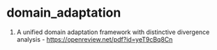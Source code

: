 # domain_adaptation
1. A unified domain adaptation framework with distinctive divergence analysis - https://openreview.net/pdf?id=yeT9cBq8Cn
